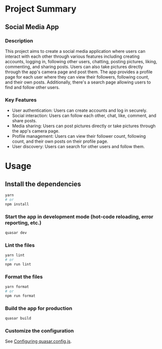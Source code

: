 # Project Summary

## Social Media App

### Description
This project aims to create a social media application where users can interact with each other through various features including creating accounts, logging in, following other users, chatting, posting pictures, liking, commenting, and sharing posts. Users can also take pictures directly through the app's camera page and post them. The app provides a profile page for each user where they can view their followers, following count, and their own posts. Additionally, there's a search page allowing users to find and follow other users.

### Key Features
- User authentication: Users can create accounts and log in securely.
- Social interaction: Users can follow each other, chat, like, comment, and share posts.
- Media sharing: Users can post pictures directly or take pictures through the app's camera page.
- Profile management: Users can view their follower count, following count, and their own posts on their profile page.
- User discovery: Users can search for other users and follow them.

# Usage

## Install the dependencies
```bash
yarn
# or
npm install
```

### Start the app in development mode (hot-code reloading, error reporting, etc.)
```bash
quasar dev
```


### Lint the files
```bash
yarn lint
# or
npm run lint
```


### Format the files
```bash
yarn format
# or
npm run format
```



### Build the app for production
```bash
quasar build
```

### Customize the configuration
See [Configuring quasar.config.js](https://v2.quasar.dev/quasar-cli-vite/quasar-config-js).
